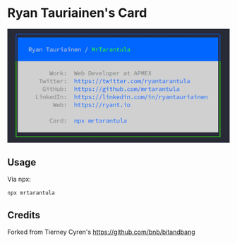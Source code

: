 # Ryan Tauriainen's Card

![Card](card.png)

## Usage

Via npx:

```bash
npx mrtarantula
```

## Credits

Forked from Tierney Cyren's https://github.com/bnb/bitandbang